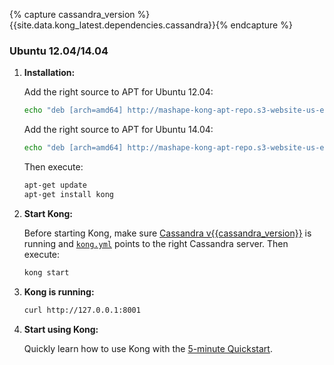 {% capture cassandra_version %}{{site.data.kong_latest.dependencies.cassandra}}{% endcapture %}

### Ubuntu 12.04/14.04

1. **Installation:**

    Add the right source to APT for Ubuntu 12.04:

    ```bash
    echo "deb [arch=amd64] http://mashape-kong-apt-repo.s3-website-us-east-1.amazonaws.com/ubuntu/12_04/ kong main" | sudo tee -a /etc/apt/sources.list
    ```

    Add the right source to APT for Ubuntu 14.04:

    ```bash
    echo "deb [arch=amd64] http://mashape-kong-apt-repo.s3-website-us-east-1.amazonaws.com/ubuntu/14_04/ kong main" | sudo tee -a /etc/apt/sources.list
    ```

    Then execute:

    ```bash
    apt-get update
    apt-get install kong
    ```

2. **Start Kong:**

    Before starting Kong, make sure [Cassandra v{{cassandra_version}}](http://cassandra.apache.org/) is running and [`kong.yml`](/docs/{{site.data.kong_latest.version}}/configuration) points to the right Cassandra server. Then execute:

    ```bash
    kong start
    ```

3. **Kong is running:**

    ```bash
    curl http://127.0.0.1:8001
    ```

4. **Start using Kong:**

    Quickly learn how to use Kong with the [5-minute Quickstart](/docs/{{site.data.kong_latest.version}}/getting-started/quickstart).